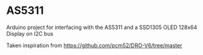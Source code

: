 # AS5311
Arduino project for interfacing with the AS5311 and a SSD1305 OLED 128x64 Display on I2C bus

Taken inspiration from https://github.com/pcm52/DRO-V6/tree/master
